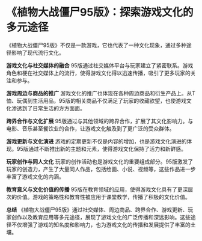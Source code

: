 # 《植物大战僵尸95版》：探索游戏文化的多元途径

《植物大战僵尸95版》不仅是一款游戏，它也代表了一种文化现象，通过多种途径影响了现代流行文化。

**游戏文化与社交媒体的融合**
95版通过社交媒体平台与玩家建立了紧密联系。游戏角色和梗在社交媒体上的流行，使得游戏文化得以迅速传播，吸引了更多玩家的关注和参与。

**游戏周边与商品的推广**
游戏文化的推广也体现在各种周边商品和衍生产品上。从T恤、玩偶到生活用品，95版的相关商品不仅满足了玩家的收藏欲望，也使游戏文化渗透到了日常生活的方方面面。

**跨界合作与文化扩展**
95版通过与其他领域的跨界合作，扩展了其文化影响力。与电影、音乐甚至餐饮业的合作，让游戏文化触及到了更广泛的受众群体。

**游戏更新与文化演进**
游戏的定期更新不仅是内容的增加，也是游戏文化演进的体现。95版通过不断推出新的主题和元素，使得游戏文化保持了活力和新鲜感。

**玩家创作与同人文化**
玩家的创作活动也是游戏文化的重要组成部分。95版激发了玩家的创造力，产生了大量同人作品，包括绘画、小说、视频等，这些作品进一步丰富了游戏文化的内涵。

**教育意义与文化价值的传播**
95版在教育领域的应用，使得游戏文化具有了更深层次的价值。游戏的策略性和教育性被应用于课堂教学，传播了积极的文化价值。

**总结**
《植物大战僵尸95版》通过社交媒体、周边商品、跨界合作、游戏更新、玩家创作以及教育应用等多元途径，展现了游戏文化的广泛传播和深远影响。这些途径不仅增强了游戏的知名度和影响力，也为游戏文化的传播和发展提供了丰富的土壤。